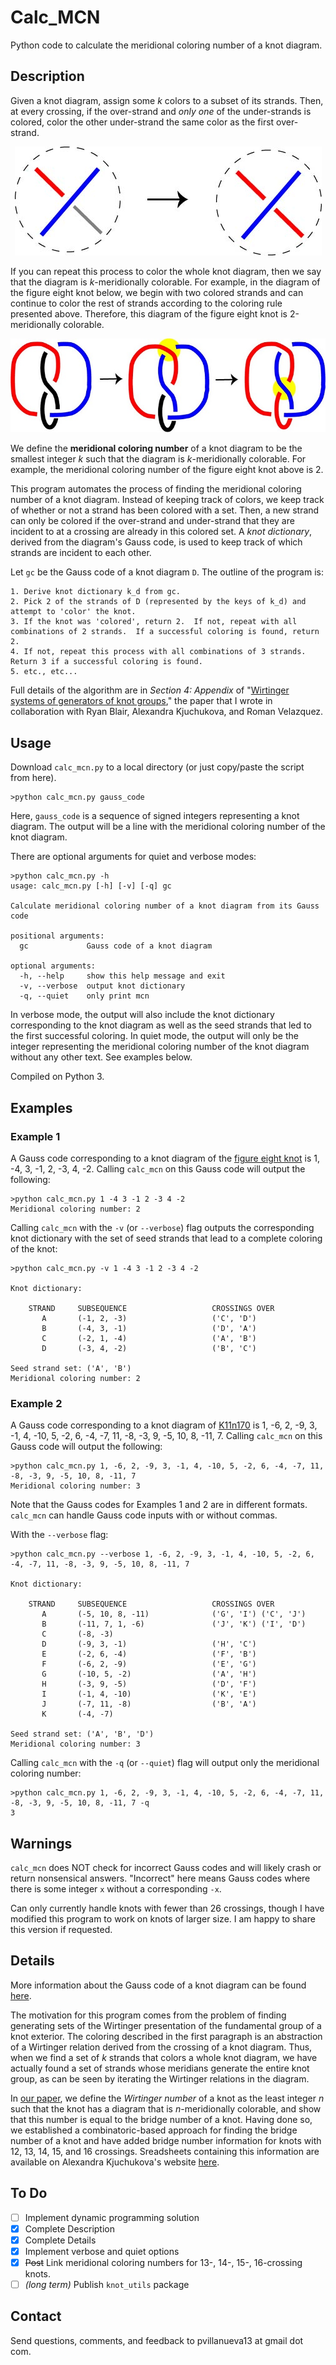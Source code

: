 # Calc_MCN

Python code to calculate the meridional coloring number of a knot diagram.

## Description

Given a knot diagram, assign some *k* colors to a subset of its strands.  Then, at every crossing, if the over-strand and *only one* of the under-strands is colored, color the other under-strand the same color as the first over-strand.  

<p align = "center">
	<img src="https://github.com/pommevilla/calc_mcn/blob/master/excolmov.jpg" alt="Example of a coloring move.">
<p>


If you can repeat this process to color the whole knot diagram, then we say that the diagram is *k*-meridionally colorable.  For example, in the diagram of the figure eight knot below, we begin with two colored strands and can continue to color the rest of strands according to the coloring rule presented above.  Therefore, this diagram of the figure eight knot is 2-meridionally colorable.

<p align = "center">
	<img src="https://github.com/pommevilla/calc_mcn/blob/master/fig8col.jpg" alt="Sequence of coloring moves on the figure eight knot.">
<p>


We define the **meridional coloring number** of a knot diagram to be the smallest integer *k* such that the diagram is *k*-meridionally colorable.  For example, the meridional coloring number of the figure eight knot above is 2.  

This program automates the process of finding the meridional coloring number of a knot diagram.  Instead of keeping track of colors, we keep track of whether or not a strand has been colored with a set.  Then, a new strand can only be colored if the over-strand and under-strand that they are incident to at a crossing are already in this colored set.  A *knot dictionary*, derived from the diagram's Gauss code, is used to keep track of which strands are incident to each other. 

Let `gc` be the Gauss code of a knot diagram `D`.  The outline of the program is:

	1. Derive knot dictionary k_d from gc. 
	2. Pick 2 of the strands of D (represented by the keys of k_d) and attempt to 'color' the knot.
	3. If the knot was 'colored', return 2.  If not, repeat with all combinations of 2 strands.  If a successful coloring is found, return 2.
	4. If not, repeat this process with all combinations of 3 strands.  Return 3 if a successful coloring is found.  
	5. etc., etc...

Full details of the algorithm are in *Section 4: Appendix* of "[Wirtinger systems of generators of knot groups][wirtpaper]," the paper that I wrote in collaboration with Ryan Blair, Alexandra Kjuchukova, and Roman Velazquez.

## Usage

Download `calc_mcn.py` to a local directory (or just copy/paste the script from here).  


```
>python calc_mcn.py gauss_code
```

Here, `gauss_code` is a sequence of signed integers representing a knot diagram.  The output will be a line with the meridional coloring number of the knot diagram.

There are optional arguments for quiet and verbose modes:

```
>python calc_mcn.py -h
usage: calc_mcn.py [-h] [-v] [-q] gc

Calculate meridional coloring number of a knot diagram from its Gauss code

positional arguments:
  gc             Gauss code of a knot diagram

optional arguments:
  -h, --help     show this help message and exit
  -v, --verbose  output knot dictionary
  -q, --quiet    only print mcn
```

In verbose mode, the output will also include the knot dictionary corresponding to the knot diagram as well as the seed strands that led to the first successful coloring. In quiet mode, the output will only be the integer representing the meridional coloring number of the knot diagram without any other text.  See examples below.

Compiled on Python 3.

## Examples

### Example 1

A Gauss code corresponding to a knot diagram of the [figure eight knot][fig8] is 1, -4, 3, -1, 2, -3, 4, -2.  Calling `calc_mcn` on this Gauss code will output the following:

```
>python calc_mcn.py 1 -4 3 -1 2 -3 4 -2
Meridional coloring number: 2
```

Calling `calc_mcn` with the `-v` (or `--verbose`) flag outputs the corresponding knot dictionary with the set of seed strands that lead to a complete coloring of the knot:

```
>python calc_mcn.py -v 1 -4 3 -1 2 -3 4 -2

Knot dictionary:

    STRAND     SUBSEQUENCE                   CROSSINGS OVER
       A       (-1, 2, -3)                   ('C', 'D')
       B       (-4, 3, -1)                   ('D', 'A')
       C       (-2, 1, -4)                   ('A', 'B')
       D       (-3, 4, -2)                   ('B', 'C')

Seed strand set: ('A', 'B')
Meridional coloring number: 2
```

### Example 2

A Gauss code corresponding to a knot diagram of [K11n170][sample_knot] is 1, -6, 2, -9, 3, -1, 4, -10, 5, -2, 6, -4, -7, 11, -8, -3, 9, -5, 10, 8, -11, 7.  Calling `calc_mcn` on this Gauss code will output the following:

```
>python calc_mcn.py 1, -6, 2, -9, 3, -1, 4, -10, 5, -2, 6, -4, -7, 11, -8, -3, 9, -5, 10, 8, -11, 7
Meridional coloring number: 3
```

Note that the Gauss codes for Examples 1 and 2 are in different formats.  `calc_mcn` can handle Gauss code inputs with or without commas.

With the `--verbose` flag:

```
>python calc_mcn.py --verbose 1, -6, 2, -9, 3, -1, 4, -10, 5, -2, 6, -4, -7, 11, -8, -3, 9, -5, 10, 8, -11, 7 

Knot dictionary:

    STRAND     SUBSEQUENCE                   CROSSINGS OVER
       A       (-5, 10, 8, -11)              ('G', 'I') ('C', 'J')
       B       (-11, 7, 1, -6)               ('J', 'K') ('I', 'D')
       C       (-8, -3)
       D       (-9, 3, -1)                   ('H', 'C')
       E       (-2, 6, -4)                   ('F', 'B')
       F       (-6, 2, -9)                   ('E', 'G')
       G       (-10, 5, -2)                  ('A', 'H')
       H       (-3, 9, -5)                   ('D', 'F')
       I       (-1, 4, -10)                  ('K', 'E')
       J       (-7, 11, -8)                  ('B', 'A')
       K       (-4, -7)

Seed strand set: ('A', 'B', 'D')
Meridional coloring number: 3
```

Calling `calc_mcn` with the `-q` (or `--quiet`) flag will output only the meridional coloring number:

```
>python calc_mcn.py 1, -6, 2, -9, 3, -1, 4, -10, 5, -2, 6, -4, -7, 11, -8, -3, 9, -5, 10, 8, -11, 7 -q
3
```


## Warnings

`calc_mcn` does NOT check for incorrect Gauss codes and will likely crash or return nonsensical answers.  "Incorrect" here means Gauss codes where there is some integer `x` without a corresponding `-x`.

Can only currently handle knots with fewer than 26 crossings, though I have modified this program to work on knots of larger size.  I am happy to share this version if requested.

## Details

More information about the Gauss code of a knot diagram can be found [here][gaussinfo].

The motivation for this program comes from the problem of finding generating sets of the Wirtinger presentation of the fundamental group of a knot exterior.  The coloring described in the first paragraph is an abstraction of a Wirtinger relation derived from the crossing of a knot diagram.  Thus, when we find a set of *k* strands that colors a whole knot diagram, we have actually found a set of strands whose meridians generate the entire knot group, as can be seen by iterating the Wirtinger relations in the diagram.  

In [our paper][wirtpaper], we define the *Wirtinger number* of a knot as the least integer *n* such that the knot has a diagram that is *n*-meridionally colorable, and show that this number is equal to the bridge number of a knot.  Having done so, we established a combinatoric-based approach for finding the bridge number of a knot and have added bridge number information for knots with 12, 13, 14, 15, and 16 crossings. Sreadsheets containing this information are available on Alexandra Kjuchukova's website [here][bridgelink].  

## To Do

- [ ] Implement dynamic programming solution 
- [x] Complete Description
- [x] Complete Details
- [x] Implement verbose and quiet options
- [x] ~~Post~~ Link meridional coloring numbers for 13-, 14-, 15-, 16-crossing knots.
- [ ] *(long term)* Publish `knot_utils` package

## Contact

Send questions, comments, and feedback to pvillanueva13 at gmail dot com.

[fig8col]: https://github.com/pommevilla/calc_mcn/blob/master/fig8col.jpg
[wirtpaper]: https://arxiv.org/abs/1705.03108
[gaussinfo]: http://katlas.org/wiki/Gauss_Codes
[fig8]: http://katlas.org/wiki/4_1
[sample_knot]: http://katlas.org/wiki/K11n170
[bridgelink]: https://sites.google.com/a/wisc.edu/alexandra-a-kjuchukova/bridge-numbers
